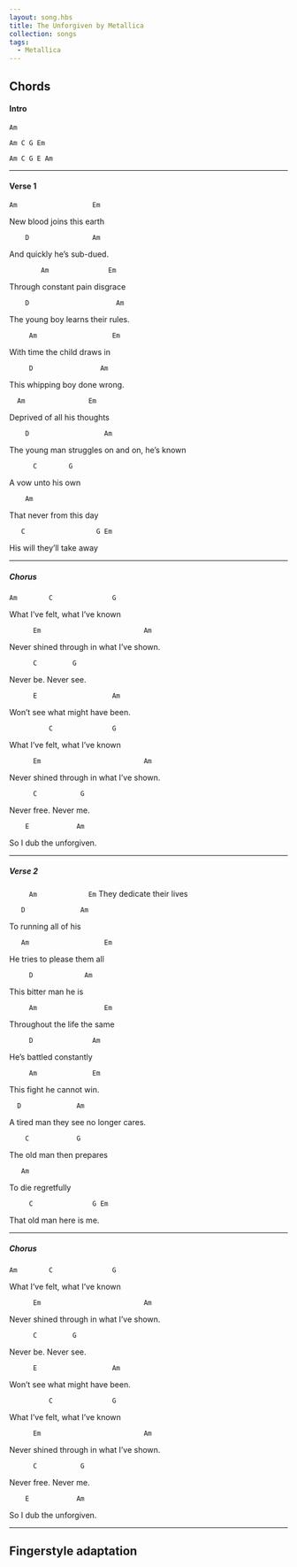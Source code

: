 ```yaml
---
layout: song.hbs
title: The Unforgiven by Metallica
collection: songs
tags:
  - Metallica
---
```


<awesome-youtube data-youtubeid="Ckom3gf57Yw"></awesome-youtube>


## Chords

<awesome-auto-scroller duration="3"></awesome-auto-scroller>
#### Intro
`Am`

`Am C G Em`

`Am C G E Am`
 
---
#### Verse 1
 
`Am                   Em`

New blood joins this earth

`    D                Am`

And quickly heʼs sub-dued.

`        Am               Em`

Through constant pain disgrace

`    D                      Am`

The young boy learns their rules.
 
`     Am                   Em`

With time the child draws in

`     D                 Am`

This whipping boy done wrong.

`  Am                Em`

Deprived of all his thoughts

`    D                   Am`

The young man struggles on and on, heʼs known
 
`      C        G`

A vow unto his own

`    Am`

That never from this day

`   C                  G Em`

His will theyʼll take away

---
##### Chorus

`Am        C               G`

What Iʼve felt, what Iʼve known

`      Em                          Am`

Never shined through in what Iʼve shown.

`      C         G`

Never be. Never see.

`      E                   Am`

Wonʼt see what might have been.
  
`          C               G`

What Iʼve felt, what Iʼve known

`      Em                          Am`

Never shined through in what Iʼve shown.

`      C           G`

Never free. Never me.

`    E            Am`

So I dub the unforgiven.

---
##### Verse 2

`     Am             Em`
They dedicate their lives

`   D              Am`

To running all of his

`   Am                   Em`

He tries to please them all

`     D             Am`

This bitter man he is
 
`     Am                 Em`

Throughout the life the same

`     D               Am`

Heʼs battled constantly

`     Am              Em`

This fight he cannot win.

`  D              Am`

A tired man they see no longer cares.
 
`    C            G`

The old man then prepares

`   Am`

To die regretfully

`     C               G Em`

That old man here is me.

---
##### Chorus

`Am        C               G`

What Iʼve felt, what Iʼve known

`      Em                          Am`

Never shined through in what Iʼve shown.

`      C         G`

Never be. Never see.

`      E                   Am`

Wonʼt see what might have been.
  
`          C               G`

What Iʼve felt, what Iʼve known

`      Em                          Am`

Never shined through in what Iʼve shown.

`      C           G`

Never free. Never me.

`    E            Am`

So I dub the unforgiven.

---

<awesome-auto-scroller-end></awesome-auto-scroller-end>
 
## Fingerstyle adaptation

<awesome-youtube data-youtubeid="_yp1ShKr80g"></awesome-youtube>

<awesome-music-score data-src="./the-unforgiven-metallica.gp4"></awesome-music-score>
